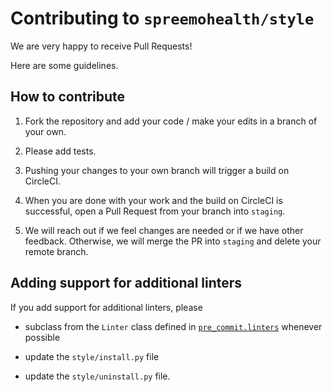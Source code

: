# Contributing to `spreemohealth/style`

We are very happy to receive Pull Requests!

Here are some guidelines.

## How to contribute

1. Fork the repository and add your code / make your edits in a branch of
   your own.

2. Please add tests.

3. Pushing your changes to your own branch will trigger a build on CircleCI.

4. When you are done with your work and the build on CircleCI is successful,
   open a Pull Request from your branch into `staging`.

5. We will reach out if we feel changes are needed or if we have other
   feedback.
   Otherwise, we will merge the PR into `staging` and delete your remote
   branch.

## Adding support for additional linters

If you add support for additional linters, please

- subclass from the `Linter` class defined in
  [`pre_commit.linters`](https://github.com/spreemohealth/style/blob/master/pre_commit/linters.py)
  whenever possible

- update the `style/install.py` file

- update the `style/uninstall.py` file.
